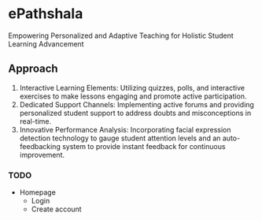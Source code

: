 # ePathshala

Empowering Personalized and Adaptive Teaching for Holistic Student Learning Advancement

## Approach

1. Interactive Learning Elements: Utilizing quizzes, polls, and interactive exercises to make lessons engaging and promote active participation.
2. Dedicated Support Channels: Implementing active forums and providing personalized student support to address doubts and misconceptions in real-time.
3. Innovative Performance Analysis: Incorporating facial expression detection technology to gauge student attention levels and an auto-feedbacking system to provide instant feedback for continuous improvement.

### TODO

- Homepage
  - Login
  - Create account
